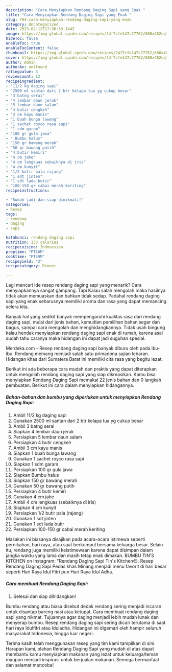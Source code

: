 ```yaml
---
description: "Cara Menyiapkan Rendang Daging Sapi yang Enak "
title: "Cara Menyiapkan Rendang Daging Sapi yang Enak "
slug: 794-cara-menyiapkan-rendang-daging-sapi-yang-enak
category: Uncategorized
date: 2023-02-12T17:36:53.144Z
image: https://img-global.cpcdn.com/recipes/24f7cfe147c77762/680x482cq70/rendang-daging-sapi-foto-resep-utama.jpg
hideToc: false
enableToc: true
enableTocContent: false
thumbnail: https://img-global.cpcdn.com/recipes/24f7cfe147c77762/680x482cq70/rendang-daging-sapi-foto-resep-utama.jpg
cover: https://img-global.cpcdn.com/recipes/24f7cfe147c77762/680x482cq70/rendang-daging-sapi-foto-resep-utama.jpg
author: Admin
authorAv: notfound
ratingvalue: 3
reviewcount: 12
recipeingredient:
- "11/2 kg daging sapi"
- "2500 ml santan dari 2 btr kelapa tua yg cukup besar"
- "3 batng serai"
- "4 lembar daun jeruk"
- "5 lembar daun salam"
- "4 butir cengkeh"
- "3 cm kayu manis"
- "1 buah bunga lawang"
- "1 sachet royco rasa sapi"
- "1 sdm garam"
- "100 gr gula jawa"
- " Bumbu halus"
- "150 gr bawang merah"
- "50 gr bawang putih"
- "4 butir kemiri"
- "4 cm jahe"
- "4 cm lengkuas sebaiknya di iris"
- "4 cm kunyit"
- "1/2 butir pala rajang"
- "1 sdt jinten"
- "1 sdt lada butir"
- "100-150 gr cabai merah keriting"
recipeinstructions:

- "Sudah jadi dan siap dinikmati!"
categories:
- Resep
tags:
- rendang
- daging
- sapi

katakunci: rendang daging sapi 
nutrition: 135 calories
recipecuisine: Indonesian
preptime: "PT16M"
cooktime: "PT49M"
recipeyield: "2"
recipecategory: Dinner

---
```



Lagi mencari ide resep rendang daging sapi yang menarik? Cara menyiapkannya sangat gampang. Tapi Kalau salah mengolah maka hasilnya tidak akan memuaskan dan bahkan tidak sedap. Padahal rendang daging sapi yang enak seharusnya memiliki aroma dan rasa yang dapat memancing selera kita.


Banyak hal yang sedikit banyak mempengaruhi kualitas rasa dari rendang daging sapi, mulai dari jenis bahan, kemudian pemilihan bahan segar dan bagus, sampai cara mengolah dan menghidangkannya. Tidak usah bingung kalau hendak menyiapkan rendang daging sapi enak di rumah, karena asal sudah tahu caranya maka hidangan ini dapat jadi suguhan spesial.

Merdeka.com - Resep rendang daging sapi banyak diburu oleh pada ibu-ibu. Rendang memang menjadi salah satu primadona sajian lebaran. Hidangan khas dari Sumatera Barat ini memiliki cita rasa yang begitu lezat.


Berikut ini ada beberapa cara mudah dan praktis yang dapat diterapkan untuk mengolah rendang daging sapi yang siap dikreasikan. Kamu bisa menyiapkan Rendang Daging Sapi memakai 22 jenis bahan dan 0 langkah pembuatan. Berikut ini cara dalam menyiapkan hidangannya.

<!--inarticleads1-->

##### Bahan-bahan dan bumbu yang diperlukan untuk menyiapkan Rendang Daging Sapi:

1. Ambil 11/2 kg daging sapi
1. Gunakan 2500 ml santan dari 2 btr kelapa tua yg cukup besar
1. Ambil 3 batng serai
1. Siapkan 4 lembar daun jeruk
1. Persiapkan 5 lembar daun salam
1. Persiapkan 4 butir cengkeh
1. Ambil 3 cm kayu manis
1. Siapkan 1 buah bunga lawang
1. Gunakan 1 sachet royco rasa sapi
1. Siapkan 1 sdm garam
1. Persiapkan 100 gr gula jawa
1. Siapkan  Bumbu halus
1. Siapkan 150 gr bawang merah
1. Gunakan 50 gr bawang putih
1. Persiapkan 4 butir kemiri
1. Gunakan 4 cm jahe
1. Ambil 4 cm lengkuas (sebaiknya di iris)
1. Siapkan 4 cm kunyit
1. Persiapkan 1/2 butir pala (rajang)
1. Gunakan 1 sdt jinten
1. Gunakan 1 sdt lada butir
1. Persiapkan 100-150 gr cabai merah keriting


Masakan ini biasanya disajikan pada acara-acara istimewa seperti pernikahan, hari raya, atau saat berkumpul bersama keluarga besar. Selain itu, rendang juga memiliki keistimewaan karena dapat disimpan dalam jangka waktu yang lama dan masih tetap enak dimakan. BUMBU TIN&#39;S KITCHEN on Instagram: &#34;Rendang Daging Sapi Tin&#39;s Kitchen😍. Resep Rendang Daging Sapi Pedas khas Minang menjadi menu favorit di hari besar seperti Hari Raya Idul Fitri pun Hari Raya Idul Adha. 

<!--inarticleads2-->

##### Cara membuat Rendang Daging Sapi:


1. Selesai dan siap dihidangkan!

Bumbu rendang atau biasa disebut dedak rendang sering menjadi incaran untuk disantap bareng nasi atau ketupat. Cara membuat rendang daging sapi yang nikmat. Tujuannya agar daging menjadi lebih mudah lunak dan menyerap bumbu. Resep rendang daging sapi sering dicari terutama di saat hari raya Idulfitri atau Iduladha. Hidangan ini digemari oleh hampir seluruh masyarakat Indonesia, hingga luar negeri. 

Terima kasih telah menggunakan resep yang tim kami tampilkan di sini. Harapan kami, olahan Rendang Daging Sapi yang mudah di atas dapat membantu kamu menyiapkan makanan yang lezat untuk keluarga/teman maupun menjadi inspirasi untuk berjualan makanan. Semoga bermanfaat dan selamat mencoba!
